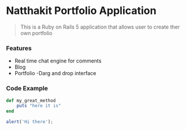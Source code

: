 # Natthakit Portfolio Application

> This is a Ruby on Rails 5 application that allows user to create ther own portfolio

### Features

- Real time chat engine for comments
- Blog
- Portfolio
-Darg and drop interface

### Code Example

```ruby
def my_great_method
    puts "here it is"
end
```

```javascript
alert('Hi there');
```
